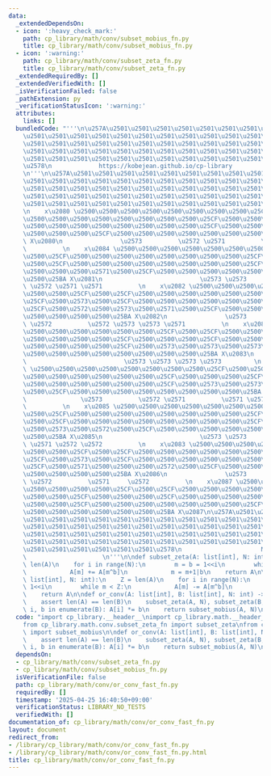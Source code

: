 ```yaml
---
data:
  _extendedDependsOn:
  - icon: ':heavy_check_mark:'
    path: cp_library/math/conv/subset_mobius_fn.py
    title: cp_library/math/conv/subset_mobius_fn.py
  - icon: ':warning:'
    path: cp_library/math/conv/subset_zeta_fn.py
    title: cp_library/math/conv/subset_zeta_fn.py
  _extendedRequiredBy: []
  _extendedVerifiedWith: []
  _isVerificationFailed: false
  _pathExtension: py
  _verificationStatusIcon: ':warning:'
  attributes:
    links: []
  bundledCode: "'''\n\u257A\u2501\u2501\u2501\u2501\u2501\u2501\u2501\u2501\u2501\u2501\
    \u2501\u2501\u2501\u2501\u2501\u2501\u2501\u2501\u2501\u2501\u2501\u2501\u2501\
    \u2501\u2501\u2501\u2501\u2501\u2501\u2501\u2501\u2501\u2501\u2501\u2501\u2501\
    \u2501\u2501\u2501\u2501\u2501\u2501\u2501\u2501\u2501\u2501\u2501\u2501\u2501\
    \u2501\u2501\u2501\u2501\u2501\u2501\u2501\u2501\u2501\u2501\u2501\u2501\u2501\
    \u2578\n             https://kobejean.github.io/cp-library               \n'''\n\
    \n'''\n\u257A\u2501\u2501\u2501\u2501\u2501\u2501\u2501\u2501\u2501\u2501\u2501\
    \u2501\u2501\u2501\u2501\u2501\u2501\u2501\u2501\u2501\u2501\u2501\u2501\u2501\
    \u2501\u2501\u2501\u2501\u2501\u2501\u2501\u2501\u2501\u2501\u2501\u2501\u2501\
    \u2501\u2501\u2501\u2501\u2501\u2501\u2501\u2501\u2501\u2501\u2501\u2501\u2501\
    \u2501\u2501\u2501\u2501\u2501\u2501\u2501\u2501\u2501\u2501\u2501\u2501\u2578\
    \n    x\u2080 \u2500\u2500\u2500\u2500\u2500\u2500\u2500\u2500\u25CF\u2500\u25CF\
    \u2500\u2500\u2500\u2500\u2500\u2500\u2500\u2500\u25CF\u2500\u2500\u2500\u25CF\
    \u2500\u2500\u2500\u2500\u2500\u2500\u2500\u2500\u25CF\u2500\u2500\u2500\u2500\
    \u2500\u2500\u2500\u25CF\u2500\u2500\u2500\u2500\u2500\u2500\u2500\u2500\u25BA\
    \ X\u2080\n                \u2573          \u2572 \u2571          \u2572     \u2571\
    \          \n    x\u2084 \u2500\u2500\u2500\u2500\u2500\u2500\u2500\u2500\u25CF\
    \u2500\u25CF\u2500\u2500\u2500\u2500\u2500\u2500\u2500\u2500\u25CF\u2500\u2573\
    \u2500\u25CF\u2500\u2500\u2500\u2500\u2500\u2500\u2500\u2500\u25CF\u2500\u2572\
    \u2500\u2500\u2500\u2571\u2500\u25CF\u2500\u2500\u2500\u2500\u2500\u2500\u2500\
    \u2500\u25BA X\u2081\n                           \u2573 \u2573          \u2572\
    \ \u2572 \u2571 \u2571          \n    x\u2082 \u2500\u2500\u2500\u2500\u2500\u2500\
    \u2500\u2500\u25CF\u2500\u25CF\u2500\u2500\u2500\u2500\u2500\u2500\u2500\u2500\
    \u25CF\u2500\u2573\u2500\u25CF\u2500\u2500\u2500\u2500\u2500\u2500\u2500\u2500\
    \u25CF\u2500\u2572\u2500\u2573\u2500\u2571\u2500\u25CF\u2500\u2500\u2500\u2500\
    \u2500\u2500\u2500\u2500\u25BA X\u2082\n                \u2573          \u2571\
    \ \u2572          \u2572 \u2573 \u2573 \u2571          \n    x\u2086 \u2500\u2500\
    \u2500\u2500\u2500\u2500\u2500\u2500\u25CF\u2500\u25CF\u2500\u2500\u2500\u2500\
    \u2500\u2500\u2500\u2500\u25CF\u2500\u2500\u2500\u25CF\u2500\u2500\u2500\u2500\
    \u2500\u2500\u2500\u2500\u25CF\u2500\u2573\u2500\u2573\u2500\u2573\u2500\u25CF\
    \u2500\u2500\u2500\u2500\u2500\u2500\u2500\u2500\u25BA X\u2083\n             \
    \                           \u2573 \u2573 \u2573 \u2573         \n    x\u2081\
    \ \u2500\u2500\u2500\u2500\u2500\u2500\u2500\u2500\u25CF\u2500\u25CF\u2500\u2500\
    \u2500\u2500\u2500\u2500\u2500\u2500\u25CF\u2500\u2500\u2500\u25CF\u2500\u2500\
    \u2500\u2500\u2500\u2500\u2500\u2500\u25CF\u2500\u2573\u2500\u2573\u2500\u2573\
    \u2500\u25CF\u2500\u2500\u2500\u2500\u2500\u2500\u2500\u2500\u25BA X\u2084\n \
    \               \u2573          \u2572 \u2571          \u2571 \u2573 \u2573 \u2572\
    \          \n    x\u2085 \u2500\u2500\u2500\u2500\u2500\u2500\u2500\u2500\u25CF\
    \u2500\u25CF\u2500\u2500\u2500\u2500\u2500\u2500\u2500\u2500\u25CF\u2500\u2573\
    \u2500\u25CF\u2500\u2500\u2500\u2500\u2500\u2500\u2500\u2500\u25CF\u2500\u2571\
    \u2500\u2573\u2500\u2572\u2500\u25CF\u2500\u2500\u2500\u2500\u2500\u2500\u2500\
    \u2500\u25BA X\u2085\n                           \u2573 \u2573          \u2571\
    \ \u2571 \u2572 \u2572          \n    x\u2083 \u2500\u2500\u2500\u2500\u2500\u2500\
    \u2500\u2500\u25CF\u2500\u25CF\u2500\u2500\u2500\u2500\u2500\u2500\u2500\u2500\
    \u25CF\u2500\u2573\u2500\u25CF\u2500\u2500\u2500\u2500\u2500\u2500\u2500\u2500\
    \u25CF\u2500\u2571\u2500\u2500\u2500\u2572\u2500\u25CF\u2500\u2500\u2500\u2500\
    \u2500\u2500\u2500\u2500\u25BA X\u2086\n                \u2573          \u2571\
    \ \u2572          \u2571     \u2572          \n    x\u2087 \u2500\u2500\u2500\u2500\
    \u2500\u2500\u2500\u2500\u25CF\u2500\u25CF\u2500\u2500\u2500\u2500\u2500\u2500\
    \u2500\u2500\u25CF\u2500\u2500\u2500\u25CF\u2500\u2500\u2500\u2500\u2500\u2500\
    \u2500\u2500\u25CF\u2500\u2500\u2500\u2500\u2500\u2500\u2500\u25CF\u2500\u2500\
    \u2500\u2500\u2500\u2500\u2500\u2500\u25BA X\u2087\n\u257A\u2501\u2501\u2501\u2501\
    \u2501\u2501\u2501\u2501\u2501\u2501\u2501\u2501\u2501\u2501\u2501\u2501\u2501\
    \u2501\u2501\u2501\u2501\u2501\u2501\u2501\u2501\u2501\u2501\u2501\u2501\u2501\
    \u2501\u2501\u2501\u2501\u2501\u2501\u2501\u2501\u2501\u2501\u2501\u2501\u2501\
    \u2501\u2501\u2501\u2501\u2501\u2501\u2501\u2501\u2501\u2501\u2501\u2501\u2501\
    \u2501\u2501\u2501\u2501\u2501\u2501\u2578\n                      Math - Convolution\
    \                     \n'''\n\ndef subset_zeta(A: list[int], N: int):\n    Z =\
    \ len(A)\n    for i in range(N):\n        m = b = 1<<i\n        while m < Z:\n\
    \            A[m] += A[m^b]\n            m = m+1|b\n    return A\n\ndef subset_mobius(A:\
    \ list[int], N: int):\n    Z = len(A)\n    for i in range(N):\n        m = b =\
    \ 1<<i\n        while m < Z:\n            A[m] -= A[m^b]\n            m = m+1|b\n\
    \    return A\n\ndef or_conv(A: list[int], B: list[int], N: int) -> list[int]:\n\
    \    assert len(A) == len(B)\n    subset_zeta(A, N), subset_zeta(B, N)\n    for\
    \ i, b in enumerate(B): A[i] *= b\n    return subset_mobius(A, N)\n"
  code: "import cp_library.__header__\nimport cp_library.math.__header__\nimport cp_library.math.conv.__header__\n\
    from cp_library.math.conv.subset_zeta_fn import subset_zeta\nfrom cp_library.math.conv.subset_mobius_fn\
    \ import subset_mobius\n\ndef or_conv(A: list[int], B: list[int], N: int) -> list[int]:\n\
    \    assert len(A) == len(B)\n    subset_zeta(A, N), subset_zeta(B, N)\n    for\
    \ i, b in enumerate(B): A[i] *= b\n    return subset_mobius(A, N)\n"
  dependsOn:
  - cp_library/math/conv/subset_zeta_fn.py
  - cp_library/math/conv/subset_mobius_fn.py
  isVerificationFile: false
  path: cp_library/math/conv/or_conv_fast_fn.py
  requiredBy: []
  timestamp: '2025-04-25 16:40:50+09:00'
  verificationStatus: LIBRARY_NO_TESTS
  verifiedWith: []
documentation_of: cp_library/math/conv/or_conv_fast_fn.py
layout: document
redirect_from:
- /library/cp_library/math/conv/or_conv_fast_fn.py
- /library/cp_library/math/conv/or_conv_fast_fn.py.html
title: cp_library/math/conv/or_conv_fast_fn.py
---
```

